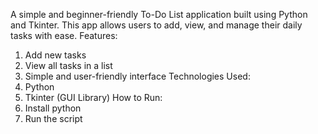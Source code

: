 A simple and beginner-friendly To-Do List application built using Python and Tkinter. This app allows users to add, view, and manage their daily tasks with ease.
Features: 
1) Add new tasks
2) View all tasks in a list
3)  Simple and user-friendly interface
Technologies Used:
1) Python 
2) Tkinter (GUI Library)
How to Run:
1) Install python
2) Run the script
